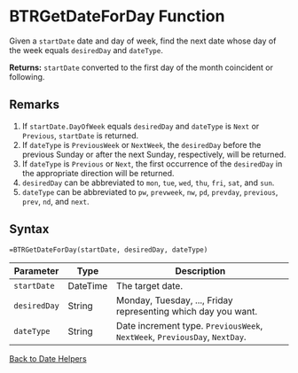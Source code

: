 # BTRGetDateForDay Function

Given a `startDate` date and day of week, find the next date whose day of the week equals `desiredDay` and `dateType`.

**Returns:** `startDate` converted to the first day of the month coincident or following.
## Remarks

1. If `startDate.DayOfWeek` equals `desiredDay` and `dateType` is `Next` or `Previous`, `startDate` is returned.  
1. If `dateType` is `PreviousWeek` or `NextWeek`, the `desiredDay` before the previous Sunday or after the next Sunday, respectively, will be returned.  
1. If `dateType` is `Previous` or `Next`, the first occurrence of the `desiredDay` in the appropriate direction will be returned.  
1. `desiredDay` can be abbreviated to `mon`, `tue`, `wed`, `thu`, `fri`, `sat`, and `sun`.  
1. `dateType` can be abbreviated to `pw`, `prevweek`, `nw`, `pd`, `prevday`, `previous`, `prev`, `nd`, and `next`.
## Syntax

```excel
=BTRGetDateForDay(startDate, desiredDay, dateType)
```

Parameter | Type | Description
---|---|---
`startDate` | DateTime | The target date.
`desiredDay` | String | Monday, Tuesday, ..., Friday representing which day you want.
`dateType` | String | Date increment type.  `PreviousWeek`, `NextWeek`, `PreviousDay`, `NextDay`.

[Back to Date Helpers](RBLeDateHelpers.md)